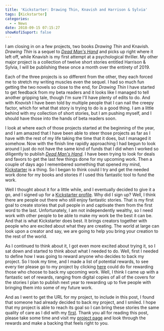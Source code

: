 ```yaml
---
title: 'Kickstarter: Drawing Thin, Knavish and Harrison & Sylvia'
tags: [Kickstarter]
categories:
  - - News
date: 2018-09-15 07:15:27
showKofiSuport: false
---
```


I am closing in on a few projects, two books _Drawing Thin_ and Knavish.  _Drawing Thin_ is a sequel to [_Dead Man's Hand_](https://www.amazon.com/gp/product/1520247427/ref=as_li_tl?ie=UTF8&camp=1789&creative=9325&creativeASIN=1520247427&linkCode=as2&tag=mysite009e-20&linkId=18504421d9a9d640ffdaaaedda9d249c) and picks up right where it left off, while Knavish is my first attempt at a psychological thriller.  My other major project is a collection of twelve short stories entitled Harrison & Sylvia, I will be publishing these once a month over the entirety of 2019.

Each of the three projects is so different from the other, they each forced me to stretch my writing muscles even the sequel.  I had so much fun getting the two novels so close to the end, for _Drawing Thin_ I have started to get feedback from my beta readers and it looks like I managed to tell another gripping tale, though I'm sure I'll have plenty of edits to do.  And with _Knavish_ I have been told by multiple people that I can nail the creepy factor, which for what that story is trying to do is a good thing.<!-- more -->  I am a little behind with my collection of short stories, but I am pushing myself, and I should have those into the hands of beta readers soon.

I look at where each of those projects started at the beginning of the year, and I am amazed that I have been able to steer those projects as far as I have with the rest of my life taking the time that it does, but I managed it somehow.  Now with the finish line rapidly approaching I had begun to look around I just do not have the same kind of funds that I did when I worked so diligently to publish [_Dead Man's Hand_](https://www.amazon.com/gp/product/1520247427/ref=as_li_tl?ie=UTF8&camp=1789&creative=9325&creativeASIN=1520247427&linkCode=as2&tag=mysite009e-20&linkId=18504421d9a9d640ffdaaaedda9d249c).  I have been trying to look for deals and favors to get the last few things done for my upcoming work.  Then a couple of days ago I remembered something that opened my mind, [Kickstarter](https://www.kickstarter.com/) is a thing.  So I began to think could I try and get the needed work done for my books and stories if I used this fantastic tool to fund the work.

Well I thought about it for a little while, and I eventually decided to give it a go, and I signed up for a [Kickstarter profile](https://www.kickstarter.com/profile/steven-meehan/).  Why did I sign up?  Well, I think there are people out there who still enjoy fantastic stories.  That is my first goal to create stories that pull people in and captivate them from the first word to the last.  Unfortunately, I am not independently wealthy, so I need work with other people to be able to make my work be the best it can be.  And that is what Kickstarter does best.  It brings creators together with people who are excited about what they are creating.  The world at large can look upon a creator and say, we are going to help you bring your creation to the rest of the world.

As I continued to think about it, I got even more excited about trying it, so I sat down and started to think about what I needed to do.  Well, first I needed to define how I was going to reward anyone who decides to back my project.  So I took my time, and I made a list of potential rewards, to see every tier please go to my project by clicking [here](https://www.kickstarter.com/projects/steven-meehan/drawing-thin-knavish-and-harrison-and-sylvia) could do for rewarding those who choose to back my upcoming work.  Well, I think I came up with a fantastic set of rewards, ranging from digital copies of all of the covers for the stories I plan to publish next year to rewarding up to five people with bringing them into some of my future work.

And as I went to get the URL for my project, to include in this post, I found that someone had already decided to back my project, and I smiled.  I hope that my project is able to reach its goal so I can bring these stories the same quality of care as I did with my [first](https://www.amazon.com/gp/product/1520247427/ref=as_li_tl?ie=UTF8&camp=1789&creative=9325&creativeASIN=1520247427&linkCode=as2&tag=mysite009e-20&linkId=18504421d9a9d640ffdaaaedda9d249c).  Thank you all for reading this post, please take some time and visit my [project page](https://www.kickstarter.com/projects/steven-meehan/drawing-thin-knavish-and-harrison-and-sylvia) and look through the rewards and make a backing that feels right to you.
